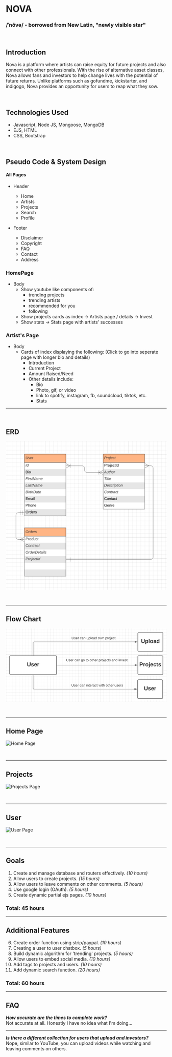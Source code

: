 # NOVA 
### /ˈnōvə/ - borrowed from New Latin, "newly visible star" 

<br>

## Introduction
Nova is a platform where artists can raise equity for future projects and also connect with other professionals. With the rise of alternative asset classes, Nova allows fans and investors to help change lives with the potential of future returns. Unlike platforms such as gofundme, kickstarter, and indigogo, Nova provides an opportunity for users to reap what they sow.

<br>

## Technologies Used
- Javascript, Node JS, Mongoose, MongoDB
- EJS, HTML
- CSS, Bootstrap

<br>

## Pseudo Code & System Design

#### All Pages
- Header
    - Home
    - Artists
    - Projects
    - Search
    - Profile

- Footer
    - Disclaimer
    - Copyright
    - FAQ
    - Contact
    - Address

### HomePage
- Body
    - Show youtube like components of:
        - trending projects
        - trending artists
        - recommended for you
        - following
    - Show projects cards as index -> Artists page / details -> Invest
    - Show stats -> Stats page with artists' successes

### Artist's Page
- Body
    - Cards of index displaying the following: (Click to go into seperate page with longer bio and details)
        - Introduction 
        - Current Project 
        - Amount Raised/Need
        - Other details include:
            - Bio
            - Photo, gif, or video
            - link to spotify, instagram, fb, soundcloud, tiktok, etc.
            - Stats
            
--- 

<br>

## ERD
![ERD](public/images/ERD.png)

<br>

--- 

## Flow Chart
![Flow Chart](public/images/flowchart.png)

<br>

--- 

## Home Page
![Home Page](public/images/homepage.png)

<br>

--- 

## Projects
![Projects Page](public/images/projectpage.png)

<br>

--- 

## User
![User Page](public/images/userpage.png)

<br>

---

## Goals
1. Create and manage database and routers effectively. *(10 hours)* 
2. Allow users to create projects. *(15 hours)*
3. Allow users to leave comments on other comments. *(5 hours)* 
4. Use google login (OAuth). *(5 hours)*
5. Create dynamic partial ejs pages. *(10 hours)*
### Total: 45 hours
--- 
## Additional Features
6. Create order function using strip/paypal. *(10 hours)*
7. Creating a user to user chatbox. *(5 hours)*
8. Build dynamic algorithm for 'trending' projects. *(5 hours)*
9. Allow users to embed social media. *(10 hours)*
10. Add tags to projects and users. *(10 hours)*
11. Add dynamic search function. *(20 hours)*
### Total: 60 hours

--- 

## FAQ

***How accurate are the times to complete work?***
<br>
Not accurate at all. Honestly I have no idea what I'm doing...

---

***Is there a different collection for users that upload and investors?***
<br>
Nope, similar to YouTube, you can upload videos while watching and leaving comments on others.
